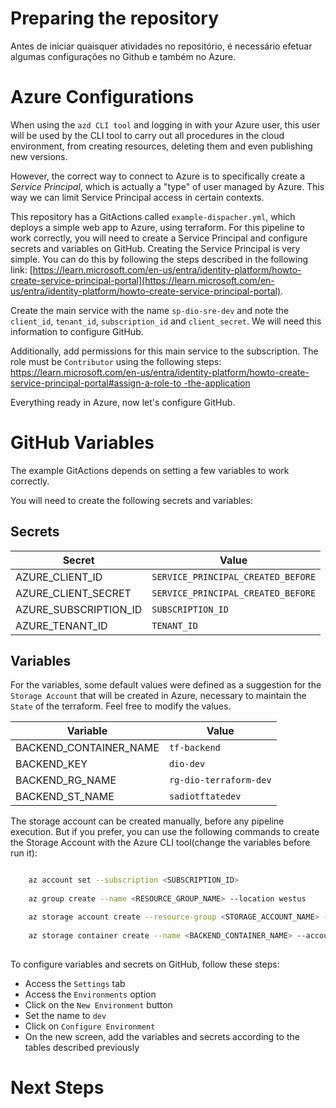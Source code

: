 # Preparing the repository

Antes de iniciar quaisquer atividades no repositório, é necessário efetuar algumas configurações no Github e também no Azure.

# Azure Configurations
When using the `azd CLI tool` and logging in with your Azure user, this user will be used by the CLI tool to carry out all procedures in the cloud environment, from creating resources, deleting them and even publishing new versions.

However, the correct way to connect to Azure is to specifically create a *Service Principal*, which is actually a "type" of user managed by Azure. This way we can limit Service Principal access in certain contexts.

This repository has a GitActions called `example-dispacher.yml`, which deploys a simple web app to Azure, using terraform. For this pipeline to work correctly, you will need to create a Service Principal and configure secrets and variables on GitHub. Creating the Service Principal is very simple. You can do this by following the steps described in the following link: [https://learn.microsoft.com/en-us/entra/identity-platform/howto-create-service-principal-portal](https://learn.microsoft.com/en-us/entra/identity-platform/howto-create-service-principal-portal).

Create the main service with the name `sp-dio-sre-dev` and note the `client_id`, `tenant_id`, `subscription_id` and `client_secret`. We will need this information to configure GitHub.

Additionally, add permissions for this main service to the subscription. The role must be `Contributor` using the following steps: [https://learn.microsoft.com/en-us/entra/identity-platform/howto-create-service-principal-portal#assign-a-role-to -the-application](https://learn.microsoft.com/en-us/entra/identity-platform/howto-create-service-principal-portal#assign-a-role-to-the-application)

Everything ready in Azure, now let's configure GitHub.

# GitHub Variables

The example GitActions depends on setting a few variables to work correctly.

You will need to create the following secrets and variables:

## Secrets
| Secret                | Value                              |
|-----------------------|------------------------------------|
| AZURE_CLIENT_ID       | `SERVICE_PRINCIPAL_CREATED_BEFORE` |
| AZURE_CLIENT_SECRET   | `SERVICE_PRINCIPAL_CREATED_BEFORE` |
| AZURE_SUBSCRIPTION_ID | `SUBSCRIPTION_ID`                  |
| AZURE_TENANT_ID       | `TENANT_ID`                        |

## Variables

For the variables, some default values were defined as a suggestion for the `Storage Account` that will be created in Azure, necessary to maintain the `State` of the terraform. Feel free to modify the values.

| Variable               | Value                  |
|------------------------|------------------------|
| BACKEND_CONTAINER_NAME | `tf-backend`           |
| BACKEND_KEY            | `dio-dev`              |
| BACKEND_RG_NAME        | `rg-dio-terraform-dev` |
| BACKEND_ST_NAME        | `sadiotftatedev`       |

The storage account can be created manually, before any pipeline execution. But if you prefer, you can use the following commands to create the Storage Account with the Azure CLI tool(change the variables before run it):

```bash

    az account set --subscription <SUBSCRIPTION_ID>
 
    az group create --name <RESOURCE_GROUP_NAME> --location westus

    az storage account create --resource-group <STORAGE_ACCOUNT_NAME> --name <BACKEND_ST_NAME> --sku Standard_LRS --encryption-services blob 
 
    az storage container create --name <BACKEND_CONTAINER_NAME> --account-name <STORAGE_ACCOUNT_NAME>
   
```
To configure variables and secrets on GitHub, follow these steps:

- Access the `Settings` tab
- Access the `Environments` option
- Click on the `New Environment` button
- Set the name to `dev`
- Click on `Configure Environment`
- On the new screen, add the variables and secrets according to the tables described previously

# Next Steps

